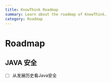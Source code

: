 ```yaml
---
title: KnowThink Roadmap
summary: Learn about the roadmap of KnowThink.
category: Roadmap
---
```


# Roadmap 
## JAVA 安全
- [ ] 从发展历史看Java安全